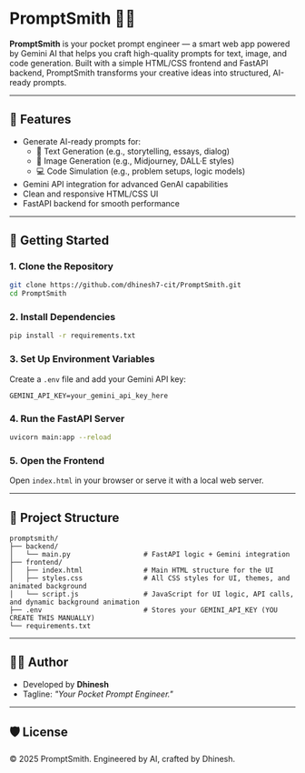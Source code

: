 # PromptSmith 🔧✨

**PromptSmith** is your pocket prompt engineer — a smart web app powered by Gemini AI that helps you craft high-quality prompts for text, image, and code generation. Built with a simple HTML/CSS frontend and FastAPI backend, PromptSmith transforms your creative ideas into structured, AI-ready prompts.

---

## 🧠 Features

- Generate AI-ready prompts for:
  - 📜 Text Generation (e.g., storytelling, essays, dialog)
  - 🎨 Image Generation (e.g., Midjourney, DALL·E styles)
  - 💻 Code Simulation (e.g., problem setups, logic models)
- Gemini API integration for advanced GenAI capabilities
- Clean and responsive HTML/CSS UI
- FastAPI backend for smooth performance

---

## 🚀 Getting Started

### 1. Clone the Repository
```bash
git clone https://github.com/dhinesh7-cit/PromptSmith.git
cd PromptSmith
```

### 2. Install Dependencies
```bash
pip install -r requirements.txt
```

### 3. Set Up Environment Variables
Create a `.env` file and add your Gemini API key:
```
GEMINI_API_KEY=your_gemini_api_key_here
```

### 4. Run the FastAPI Server
```bash
uvicorn main:app --reload
```

### 5. Open the Frontend
Open `index.html` in your browser or serve it with a local web server.

---

## 📁 Project Structure

```
promptsmith/
├── backend/
│   └── main.py                  # FastAPI logic + Gemini integration
├── frontend/
│   ├── index.html               # Main HTML structure for the UI
│   ├── styles.css               # All CSS styles for UI, themes, and animated background
│   └── script.js                # JavaScript for UI logic, API calls, and dynamic background animation
├── .env                         # Stores your GEMINI_API_KEY (YOU CREATE THIS MANUALLY)
└── requirements.txt
```

---

## 🧑‍💻 Author

- Developed by **Dhinesh**  
- Tagline: *"Your Pocket Prompt Engineer."*

---

## 🛡️ License

© 2025 PromptSmith. Engineered by AI, crafted by Dhinesh.
